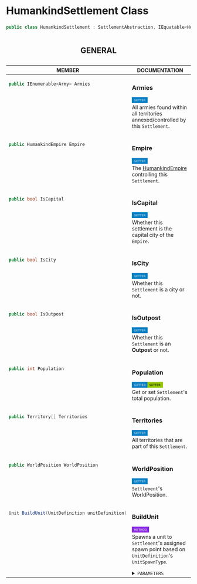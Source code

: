 # **HumankindSettlement Class**

```csharp
public class HumankindSettlement : SettlementAbstraction, IEquatable<HumankindSettlement>
```

<table width="100%"><caption>

## GENERAL  
</caption><thead><tr><th>MEMBER</th><th>DOCUMENTATION</th></tr></thead>
<tbody>
<tr><td align="left" valign="top">

```csharp
public IEnumerable<Army> Armies
```
</td><td align="left" valign="top">

### Armies
<img src="./resources/getter.svg" alt="Getter" height="16px"/><br/>
All armies found within all territories annexed/controlled by this `Settlement`.</td></tr>
<tr><td align="left" valign="top">

```csharp
public HumankindEmpire Empire
```
</td><td align="left" valign="top">

### Empire
<img src="./resources/getter.svg" alt="Getter" height="16px"/><br/>
The [HumankindEmpire](HumankindEmpire.md 'Modding.Humankind.DevTools.HumankindEmpire') controlling this `Settlement`.</td></tr>
<tr><td align="left" valign="top">

```csharp
public bool IsCapital
```
</td><td align="left" valign="top">

### IsCapital
<img src="./resources/getter.svg" alt="Getter" height="16px"/><br/>
Whether this settlement is the capital city of the `Empire`.</td></tr>
<tr><td align="left" valign="top">

```csharp
public bool IsCity
```
</td><td align="left" valign="top">

### IsCity
<img src="./resources/getter.svg" alt="Getter" height="16px"/><br/>
Whether this `Settlement` is a city or not.</td></tr>
<tr><td align="left" valign="top">

```csharp
public bool IsOutpost
```
</td><td align="left" valign="top">

### IsOutpost
<img src="./resources/getter.svg" alt="Getter" height="16px"/><br/>
Whether this `Settlement` is an **Outpost** or not.</td></tr>
<tr><td align="left" valign="top">

```csharp
public int Population
```
</td><td align="left" valign="top">

### Population
<img src="./resources/getter-setter.svg" alt="Getter/Setter" height="16px"/><br/>
Get or set `Settlement`'s total population.</td></tr>
<tr><td align="left" valign="top">

```csharp
public Territory[] Territories
```
</td><td align="left" valign="top">

### Territories
<img src="./resources/getter.svg" alt="Getter" height="16px"/><br/>
All territories that are part of this `Settlement`.</td></tr>
<tr><td align="left" valign="top">

```csharp
public WorldPosition WorldPosition
```
</td><td align="left" valign="top">

### WorldPosition
<img src="./resources/getter.svg" alt="Getter" height="16px"/><br/>
`Settlement`'s WorldPosition.</td></tr>
<tr><td align="left" valign="top">

```csharp
Unit BuildUnit(UnitDefinition unitDefinition)
```
</td><td align="left" valign="top">

### BuildUnit
<img src="./resources/method.svg" alt="Method" height="16px"/><br/>
Spawns a unit to `Settlement`'s assigned spawn point based on `UnitDefinition`'s `UnitSpawnType`.<details><summary><code>PARAMETERS</code></summary><ul><li>
<kbd>unitDefinition</kbd> → The `UnitDefinition` to spawn a `Unit` from.</li>
</ul></details></td></tr>
</tbody></table>
